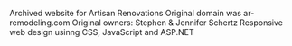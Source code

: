 Archived website for Artisan Renovations
Original domain was ar-remodeling.com
Original owners: Stephen & Jennifer Schertz
Responsive web design usinng CSS, JavaScript and ASP.NET
